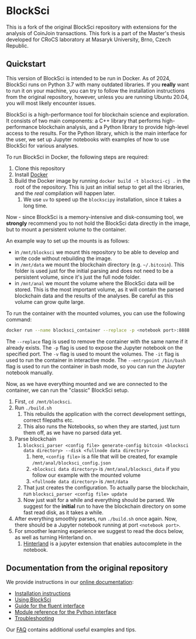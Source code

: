 # BlockSci

This is a fork of the original BlockSci repository with extensions for the analysis of CoinJoin transactions.
This fork is a part of the Master's thesis developed for CRoCS laboratory at Masaryk University, Brno, Czech Republic.

## Quickstart
This version of BlockSci is intended to be run in Docker. As of 2024, BlockSci runs on Python 3.7 with many outdated libraries. If you **really** want to run it on your machine, you can try to follow the installation
instructions from the original repository, however, unless you are running Ubuntu 20.04, you will most likely encounter issues.

BlockSci is a high-performance tool for blockchain science and exploration. It consists of two main components: a C++ library that performs high-performance blockchain analysis, and a Python library to provide high-level access to the results.
For the Python library, which is the main interface for the user, we set up Jupyter notebooks with examples of how to use BlockSci for various analyses.

To run BlockSci in Docker, the following steps are required:

1. Clone this repository
2. Install [Docker](https://docs.docker.com/get-docker/)
3. Build the Docker image by running `docker build -t blocksci-cj .` in the root of the repository. This is just an initial setup to get all the libraries, and the *real* compilation will happen later.
    1. We use `uv` to speed up the `blockscipy` installation, since it takes a long time.

Now - since BlockSci is a memory-intensive and disk-consuming tool, we **strongly** recommend you to not hold the BlockSci data directly in the image, but to mount a persistent volume to the container.

An example way to set up the mounts is as follows:

- in `/mnt/blocksci` we mount this repository to be able to develop and write code without rebuilding the image.
- in `/mnt/data` we mount the blockchain directory (e.g. `~/.bitcoin`). This folder is used just for the initial parsing and does not need to be a persistent volume, since it's just the full node folder.
- in `/mnt/anal` we mount the volume where the BlockSci data will be stored. This is the most important volume, as it will contain the parsed blockchain data and the results of the analyses. Be careful as this volume can grow quite large.

To run the container with the mounted volumes, you can use the following command:

```bash
docker run --name blocksci_container --replace -p <notebook port>:8888 -v <this repository folder>:/mnt/blocksci -v <bitcoin fullnode directory>:/mnt/data  -v <analysis volume>:/mnt/anal -it --entrypoint /bin/bash blocksci-cj:latest
```

The `--replace` flag is used to remove the container with the same name if it already exists. The `-p` flag is used to expose the Jupyter notebook on the specified port. The `-v` flag is used to mount the volumes. The `-it` flag is used to run the container in interactive mode. The `--entrypoint /bin/bash` flag is used to run the container in bash mode, so you can run the Jupyter notebook manually.

Now, as we have everything mounted and we are connected to the container, we can run the "classic" BlockSci setup.

1. First, `cd /mnt/blocksci`.
2. Run `./build.sh`
    1. This rebuilds the application with the correct development settings, correct filepaths etc.
    2. This also runs the Notebooks, so when they are started, just turn them off, as we have no parsed data yet.
2. Parse blockchain 
    1. `blocksci_parser <config file> generate-config bitcoin <blocksci data directory> --disk <fullnode data directory>`
        1. here, `<config file>` is a file that will be created, for example `/mnt/anal/blocksci_config.json`
        2. `<blocksci data directory>` is `/mnt/anal/blocksci_data` if you follow our example with the mounted volume 
        3. `<fullnode data directory>` is `/mnt/data`
    2. That just creates the configuration. To actually parse the blockchain, run `blocksci_parser <config file> update` 
    3. Now just wait for a while and everything should be parsed. We suggest for the **initial** run to have the blockchain directory on some fast read disk, as it takes a while.
3. After everything smoothly parses, run `./build.sh` once again. Now, there should be a Jupyter notebook running at port `<notebook port>`.
4. For smoother learning experience we suggest to read the docs below, as well as turning Hinterland on.
    1. [Hinterland](https://jupyter-contrib-nbextensions.readthedocs.io/en/latest/nbextensions/hinterland/README.html) is a jupyter extension that enables autocomplete in the notebook.

## Documentation from the original repository

We provide instructions in our [online documentation](https://citp.github.io/BlockSci/):

- [Installation instructions](https://citp.github.io/BlockSci/setup.html)
- [Using BlockSci](https://citp.github.io/BlockSci/using-blocksci.html)
- [Guide for the fluent interface](https://citp.github.io/BlockSci/fluent-interface.html)
- [Module reference for the Python interface](https://citp.github.io/BlockSci/reference/reference.html)
- [Troubleshooting](https://citp.github.io/BlockSci/troubleshooting.html)

Our [FAQ](https://github.com/citp/BlockSci/wiki) contains additional useful examples and tips.


